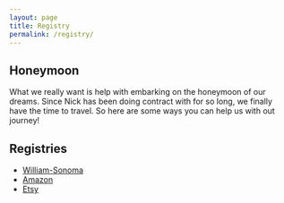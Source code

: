 ```yaml
---
layout: page
title: Registry
permalink: /registry/
---
```

## Honeymoon
What we really want is help with embarking on the honeymoon of our dreams. Since Nick has been doing contract with for so long, we finally have the time to travel. So here are some ways you can help us with out journey!

## Registries

* [William-Sonoma](https://www.williams-sonoma.com/registry/bp5ql5sqjs/registry-list.html)
* [Amazon](https://www.amazon.com/wedding/nick-iriarte-safiya-bal-nevada-city-may-2020/registry/1Y4QDIE34S5QS)
* [Etsy](https://www.etsy.com/registry/MjA3MDM1MTB8MTI5OTU3OTQ/)
